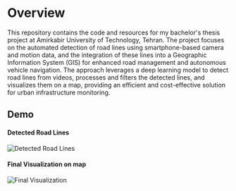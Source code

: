# Overview

This repository contains the code and resources for my bachelor's thesis project at Amirkabir University of Technology, Tehran. The project focuses on the automated detection of road lines using smartphone-based camera and motion data, and the integration of these lines into a Geographic Information System (GIS) for enhanced road management and autonomous vehicle navigation. The approach leverages a deep learning model to detect road lines from videos, processes and filters the detected lines, and visualizes them on a map, providing an efficient and cost-effective solution for urban infrastructure monitoring.


## Demo

#### Detected Road Lines
![Detected Road Lines](assets/detected_lines.gif)

#### Final Visualization on map
![Final Visualization](assets/smoothed_lines.png)



